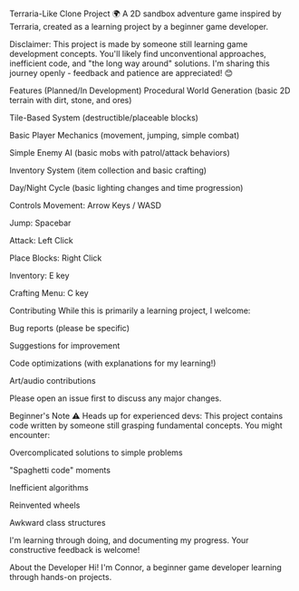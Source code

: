 Terraria-Like Clone Project
🌍 A 2D sandbox adventure game inspired by Terraria, created as a learning project by a beginner game developer.

Disclaimer: This project is made by someone still learning game development concepts. You'll likely find unconventional approaches, inefficient code, and "the long way around" solutions. I'm sharing this journey openly - feedback and patience are appreciated! 😊

Features (Planned/In Development)
Procedural World Generation (basic 2D terrain with dirt, stone, and ores)

Tile-Based System (destructible/placeable blocks)

Basic Player Mechanics (movement, jumping, simple combat)

Simple Enemy AI (basic mobs with patrol/attack behaviors)

Inventory System (item collection and basic crafting)

Day/Night Cycle (basic lighting changes and time progression)

Controls
Movement: Arrow Keys / WASD

Jump: Spacebar

Attack: Left Click

Place Blocks: Right Click

Inventory: E key

Crafting Menu: C key

Contributing
While this is primarily a learning project, I welcome:

Bug reports (please be specific)

Suggestions for improvement

Code optimizations (with explanations for my learning!)

Art/audio contributions

Please open an issue first to discuss any major changes.

Beginner's Note
⚠️ Heads up for experienced devs:
This project contains code written by someone still grasping fundamental concepts. You might encounter:

Overcomplicated solutions to simple problems

"Spaghetti code" moments

Inefficient algorithms

Reinvented wheels

Awkward class structures

I'm learning through doing, and documenting my progress. Your constructive feedback is welcome!


About the Developer
Hi! I'm Connor, a beginner game developer learning through hands-on projects.